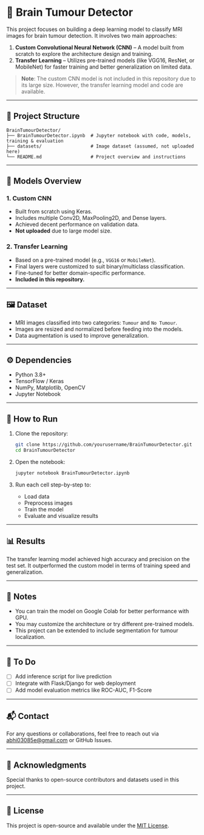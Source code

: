 # 🧠 Brain Tumour Detector

This project focuses on building a deep learning model to classify MRI images for brain tumour detection. It involves two main approaches:

1. **Custom Convolutional Neural Network (CNN)** – A model built from scratch to explore the architecture design and training.
2. **Transfer Learning** – Utilizes pre-trained models (like VGG16, ResNet, or MobileNet) for faster training and better generalization on limited data.

> **Note**: The custom CNN model is not included in this repository due to its large size. However, the transfer learning model and code are available.

---

## 📁 Project Structure

```
BrainTumourDetector/
├── BrainTumourDetector.ipynb  # Jupyter notebook with code, models, training & evaluation
├── datasets/                  # Image dataset (assumed, not uploaded here)
└── README.md                  # Project overview and instructions
```

---

## 🧪 Models Overview

### 1. Custom CNN

* Built from scratch using Keras.
* Includes multiple Conv2D, MaxPooling2D, and Dense layers.
* Achieved decent performance on validation data.
* **Not uploaded** due to large model size.

### 2. Transfer Learning

* Based on a pre-trained model (e.g., `VGG16` or `MobileNet`).
* Final layers were customized to suit binary/multiclass classification.
* Fine-tuned for better domain-specific performance.
* **Included in this repository.**

---

## 🖼️ Dataset

* MRI images classified into two categories: `Tumour` and `No Tumour`.
* Images are resized and normalized before feeding into the models.
* Data augmentation is used to improve generalization.

---

## ⚙️ Dependencies

* Python 3.8+
* TensorFlow / Keras
* NumPy, Matplotlib, OpenCV
* Jupyter Notebook

---

## 🚀 How to Run

1. Clone the repository:

   ```bash
   git clone https://github.com/yourusername/BrainTumourDetector.git
   cd BrainTumourDetector
   ```

2. Open the notebook:

   ```bash
   jupyter notebook BrainTumourDetector.ipynb
   ```

3. Run each cell step-by-step to:

   * Load data
   * Preprocess images
   * Train the model
   * Evaluate and visualize results

---

## 📊 Results

The transfer learning model achieved high accuracy and precision on the test set. It outperformed the custom model in terms of training speed and generalization.

---

## 📝 Notes

* You can train the model on Google Colab for better performance with GPU.
* You may customize the architecture or try different pre-trained models.
* This project can be extended to include segmentation for tumour localization.

---

## 📌 To Do

* [ ] Add inference script for live prediction
* [ ] Integrate with Flask/Django for web deployment
* [ ] Add model evaluation metrics like ROC-AUC, F1-Score

---

## 📬 Contact

For any questions or collaborations, feel free to reach out via abhi03085e@gmail.com or GitHub Issues.

---

## 🧠 Acknowledgments

Special thanks to open-source contributors and datasets used in this project.

---

## 📜 License

This project is open-source and available under the [MIT License](LICENSE).
